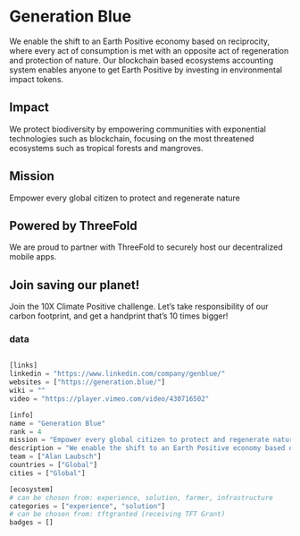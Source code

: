 # Generation Blue

We enable the shift to an Earth Positive economy based on reciprocity, where every act of consumption is met with an opposite act of regeneration and protection of nature. Our blockchain based ecosystems accounting system enables anyone to get Earth Positive by investing in environmental impact tokens.

## Impact

We protect biodiversity by empowering communities with exponential technologies such as blockchain, focusing on the most threatened ecosystems such as tropical forests and mangroves.

## Mission

Empower every global citizen to protect and regenerate nature

## Powered by ThreeFold

We are proud to partner with ThreeFold to securely host our decentralized mobile apps.

## Join saving our planet!

Join the 10X Climate Positive challenge. Let’s take responsibility of our carbon footprint, and get a handprint that’s 10 times bigger!


### data

```python

[links]
linkedin = "https://www.linkedin.com/company/genblue/"
websites = ["https://generation.blue/"]
wiki = ""
video = "https://player.vimeo.com/video/430716502"

[info]
name = "Generation Blue"
rank = 4
mission = "Empower every global citizen to protect and regenerate nature"
description = "We enable the shift to an Earth Positive economy based on reciprocity, where every act of consumption is met with an opposite act of regeneration and protection of nature. Our blockchain based ecosystems accounting system enables anyone to get Earth Positive by investing in environmental impact tokens."
team = ["Alan Laubsch"]
countries = ["Global"]
cities = ["Global"]

[ecosystem]
# can be chosen from: experience, solution, farmer, infrastructure
categories = ["experience", "solution"]
# can be chosen from: tftgranted (receiving TFT Grant)
badges = []

```
